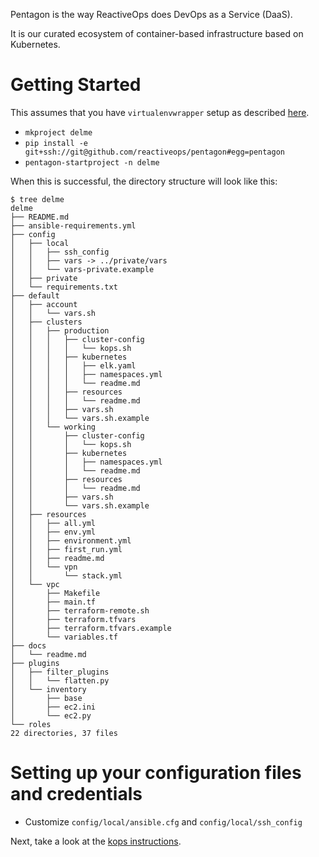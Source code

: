 Pentagon is the way ReactiveOps does DevOps as a Service (DaaS).

It is our curated ecosystem of container-based infrastructure based on Kubernetes.

# Getting Started

This assumes that you have `virtualenvwrapper` setup as described [here](virtualenv.md).

* `mkproject delme`
* `pip install -e git+ssh://git@github.com/reactiveops/pentagon#egg=pentagon`
* `pentagon-startproject -n delme`

When this is successful, the directory structure will look like this:
```    
$ tree delme
delme
├── README.md
├── ansible-requirements.yml
├── config
│   ├── local
│   │   ├── ssh_config
│   │   ├── vars -> ../private/vars
│   │   └── vars-private.example
│   ├── private
│   └── requirements.txt
├── default
│   ├── account
│   │   └── vars.sh
│   ├── clusters
│   │   ├── production
│   │   │   ├── cluster-config
│   │   │   │   └── kops.sh
│   │   │   ├── kubernetes
│   │   │   │   ├── elk.yaml
│   │   │   │   ├── namespaces.yml
│   │   │   │   └── readme.md
│   │   │   ├── resources
│   │   │   │   └── readme.md
│   │   │   ├── vars.sh
│   │   │   └── vars.sh.example
│   │   └── working
│   │       ├── cluster-config
│   │       │   └── kops.sh
│   │       ├── kubernetes
│   │       │   ├── namespaces.yml
│   │       │   └── readme.md
│   │       ├── resources
│   │       │   └── readme.md
│   │       ├── vars.sh
│   │       └── vars.sh.example
│   ├── resources
│   │   ├── all.yml
│   │   ├── env.yml
│   │   ├── environment.yml
│   │   ├── first_run.yml
│   │   ├── readme.md
│   │   └── vpn
│   │       └── stack.yml
│   └── vpc
│       ├── Makefile
│       ├── main.tf
│       ├── terraform-remote.sh
│       ├── terraform.tfvars
│       ├── terraform.tfvars.example
│       └── variables.tf
├── docs
│   └── readme.md
├── plugins
│   ├── filter_plugins
│   │   └── flatten.py
│   └── inventory
│       ├── base
│       ├── ec2.ini
│       └── ec2.py
└── roles
22 directories, 37 files
```

# Setting up your configuration files and credentials

* Customize `config/local/ansible.cfg` and `config/local/ssh_config`


Next, take a look at the [kops instructions](kops.md).
